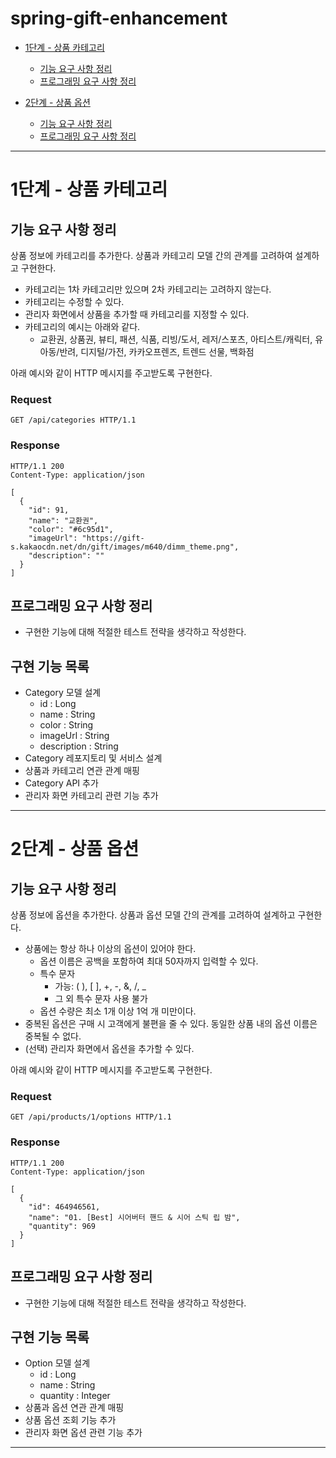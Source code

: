 # spring-gift-enhancement
- [1단계 - 상품 카테고리](#1단계---상품-카테고리)
  - [기능 요구 사항 정리](#기능-요구-사항-정리)
  - [프로그래밍 요구 사항 정리](#프로그래밍-요구-사항-정리)


- [2단계 - 상품 옵션](#2단계---상품-옵션)
  - [기능 요구 사항 정리](#기능-요구-사항-정리-1)
  - [프로그래밍 요구 사항 정리](#프로그래밍-요구-사항-정리-1)


---
# 1단계 - 상품 카테고리

## 기능 요구 사항 정리
상품 정보에 카테고리를 추가한다. 상품과 카테고리 모델 간의 관계를 고려하여 설계하고 구현한다.

- 카테고리는 1차 카테고리만 있으며 2차 카테고리는 고려하지 않는다.
- 카테고리는 수정할 수 있다.
- 관리자 화면에서 상품을 추가할 때 카테고리를 지정할 수 있다.
- 카테고리의 예시는 아래와 같다.
  - 교환권, 상품권, 뷰티, 패션, 식품, 리빙/도서, 레저/스포츠, 아티스트/캐릭터, 유아동/반려, 디지털/가전, 카카오프렌즈, 트렌드 선물, 백화점

아래 예시와 같이 HTTP 메시지를 주고받도록 구현한다.

### Request
```
GET /api/categories HTTP/1.1
```

### Response
```
HTTP/1.1 200 
Content-Type: application/json

[
  {
    "id": 91,
    "name": "교환권",
    "color": "#6c95d1",
    "imageUrl": "https://gift-s.kakaocdn.net/dn/gift/images/m640/dimm_theme.png",
    "description": ""
  }
]
```

## 프로그래밍 요구 사항 정리
- 구현한 기능에 대해 적절한 테스트 전략을 생각하고 작성한다.

## 구현 기능 목록
- Category 모델 설계
  - id : Long
  - name : String
  - color : String
  - imageUrl : String
  - description : String
- Category 레포지토리 및 서비스 설계
- 상품과 카테고리 연관 관계 매핑
- Category API 추가
- 관리자 화면 카테고리 관련 기능 추가

---
# 2단계 - 상품 옵션

## 기능 요구 사항 정리
상품 정보에 옵션을 추가한다. 상품과 옵션 모델 간의 관계를 고려하여 설계하고 구현한다.

- 상품에는 항상 하나 이상의 옵션이 있어야 한다.
  - 옵션 이름은 공백을 포함하여 최대 50자까지 입력할 수 있다.
  - 특수 문자
    - 가능: ( ), [ ], +, -, &, /, _
    - 그 외 특수 문자 사용 불가
  - 옵션 수량은 최소 1개 이상 1억 개 미만이다.
- 중복된 옵션은 구매 시 고객에게 불편을 줄 수 있다. 동일한 상품 내의 옵션 이름은 중복될 수 없다.
- (선택) 관리자 화면에서 옵션을 추가할 수 있다. 

아래 예시와 같이 HTTP 메시지를 주고받도록 구현한다.

### Request
```
GET /api/products/1/options HTTP/1.1
```

### Response
```
HTTP/1.1 200 
Content-Type: application/json

[
  {
    "id": 464946561,
    "name": "01. [Best] 시어버터 핸드 & 시어 스틱 립 밤",
    "quantity": 969
  }
]
```

## 프로그래밍 요구 사항 정리
- 구현한 기능에 대해 적절한 테스트 전략을 생각하고 작성한다.

## 구현 기능 목록
- Option 모델 설계
  - id : Long
  - name : String
  - quantity : Integer
- 상품과 옵션 연관 관계 매핑
- 상품 옵션 조회 기능 추가
- 관리자 화면 옵션 관련 기능 추가

---